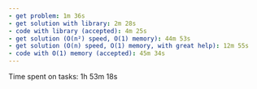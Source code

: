 ```yaml
---
- get problem: 1m 36s
- get solution with library: 2m 28s
- code with library (accepted): 4m 25s
- get solution (O(n²) speed, O(1) memory): 44m 53s
- get solution (O(n) speed, O(1) memory, with great help): 12m 55s
- code with O(1) memory (accepted): 45m 34s
---
```

Time spent on tasks: 1h 53m 18s

